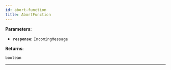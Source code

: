 ```yaml
---
id: abort-function
title: AbortFunction
---
```


<a name="abortfunction"></a>

**Parameters**:

-   **`response`**: `IncomingMessage`

**Returns**:

`boolean`

---
